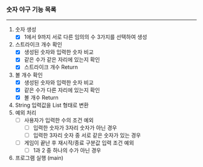 ### 숫자 야구 기능 목록

---

1. 숫자 생성
    - [x]  1에서 9까지 서로 다른 임의의 수 3가지를 선택하여 생성
2. 스트라이크 개수 확인
    - [x]  생성된 숫자와 입력한 숫자 비교
    - [x]  같은 수가 같은 자리에 있는지 확인
    - [x]  스트라이크 개수 Return
3. 볼 개수 확인
    - [x]  생성된 숫자와 입력한 숫자 비교
    - [x]  같은 수가 다른 자리에 있는지 확인
    - [x]  볼 개수 Return
4. String 입력값을 List 형태로 변환
5. 예외 처리
    - [ ]  사용자가 입력한 수의 조건 예외
        - [ ]  입력한 숫자가 3자리 숫자가 아닌 경우
        - [ ]  입력한 3자리 숫자 중 서로 같은 숫자가 있는 경우
    - [ ]  게임이 끝난 후 재시작/종료 구분값 입력 조건 예외
        - [ ]  1과 2 중 하나의 수가 아닌 경우
6. 프로그램 실행 (main)